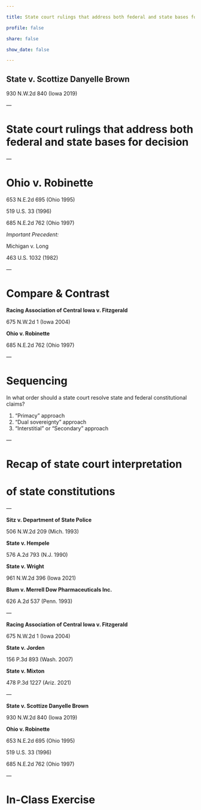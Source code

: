 ```yaml
---

title: State court rulings that address both federal and state bases for decision

profile: false

share: false

show_date: false

---
```


## State v. Scottize Danyelle Brown
930 N.W.2d 840 (Iowa 2019)


—

# State court rulings that address both federal and state bases for decision

—

# Ohio v. Robinette
653 N.E.2d 695 (Ohio 1995)

519 U.S. 33 (1996)

685 N.E.2d 762 (Ohio 1997)

*Important Precedent:*

Michigan v. Long

463 U.S. 1032 (1982)

—

# Compare & Contrast

**Racing Association of Central Iowa v. Fitzgerald**

675 N.W.2d 1 (Iowa 2004)

**Ohio v. Robinette**

685 N.E.2d 762 (Ohio 1997)

—

# Sequencing

In what order should a state court resolve state and federal constitutional claims?

1. “Primacy” approach
2. “Dual sovereignty” approach
3. “Interstitial” or “Secondary” approach

—


# Recap of state court interpretation
# of state constitutions

—

**Sitz v. Department of State Police**

506 N.W.2d 209 (Mich. 1993)

**State v. Hempele**

576 A.2d 793 (N.J. 1990)

**State v. Wright**

961 N.W.2d 396 (Iowa 2021)

**Blum v. Merrell Dow Pharmaceuticals Inc.**

626 A.2d 537 (Penn. 1993)

—


**Racing Association of Central Iowa v. Fitzgerald**

675 N.W.2d 1 (Iowa 2004)

**State v. Jorden**

156 P.3d 893 (Wash. 2007)

**State v. Mixton**

478 P.3d 1227 (Ariz. 2021)

—

**State v. Scottize Danyelle Brown**

930 N.W.2d 840 (Iowa 2019)

**Ohio v. Robinette**

653 N.E.2d 695 (Ohio 1995)

519 U.S. 33 (1996)

685 N.E.2d 762 (Ohio 1997)

—

# In-Class Exercise